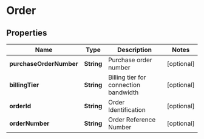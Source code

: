 

# Order


## Properties

| Name | Type | Description | Notes |
|------------ | ------------- | ------------- | -------------|
|**purchaseOrderNumber** | **String** | Purchase order number |  [optional] |
|**billingTier** | **String** | Billing tier for connection bandwidth |  [optional] |
|**orderId** | **String** | Order Identification |  [optional] |
|**orderNumber** | **String** | Order Reference Number |  [optional] |



